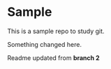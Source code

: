 # Sample

This is a sample repo to study git.

Something changed here.

Readme updated from **branch 2**
